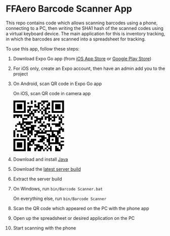 # FFAero Barcode Scanner App

This repo contains code which allows scanning barcodes using a phone, connecting to a PC, then writing the SHA1 hash of the scanned codes using a virtual keyboard device.
The main application for this is inventory tracking, in which the barcodes are scanned into a spreadsheet for tracking.

To use this app, follow these steps:

1. Download Expo Go app (from [iOS App Store](https://itunes.apple.com/app/apple-store/id982107779) or [Google Play Store](https://play.google.com/store/apps/details?id=host.exp.exponent&referrer=www))

2. For iOS only, create an Expo account, then have an admin add you to the project

3. On Android, scan QR code in Expo Go app

   On iOS, scan QR code in camera app

   ![](appinstall.png)

4. Download and install [Java](https://www.java.com/en/download/)

5. Download the [latest server build](https://github.com/final-frontier-aerospace/barcode-scanner/releases)

6. Extract the server build

7. On Windows, run `bin/Barcode Scanner.bat`

   On everything else, run `bin/Barcode Scanner`

8. Scan the QR code which appeared on the PC with the phone app

9. Open up the spreadsheet or desired application on the PC

10. Start scanning with the phone
